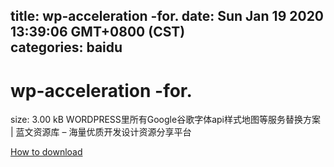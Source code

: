 
title: wp-acceleration -for.
date: Sun Jan 19 2020 13:39:06 GMT+0800 (CST)    
categories: baidu
---

# wp-acceleration -for.
size: 3.00 kB
 WORDPRESS里所有Google谷歌字体api样式地图等服务替换方案 | 蓝文资源库 – 海量优质开发设计资源分享平台
 

[How to download](https://bpcam.bemobtrk.com/go/2ceec3aa-1ca2-46d6-b9ff-aaa5c184517c?jno=489)